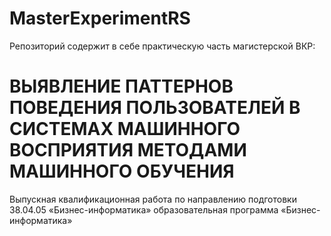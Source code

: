 # MasterExperimentRS
Репозиторий содержит в себе практическую часть магистерской ВКР: 
# ВЫЯВЛЕНИЕ ПАТТЕРНОВ ПОВЕДЕНИЯ ПОЛЬЗОВАТЕЛЕЙ В СИСТЕМАХ МАШИННОГО ВОСПРИЯТИЯ МЕТОДАМИ МАШИННОГО ОБУЧЕНИЯ
Выпускная квалификационная работа по направлению подготовки 38.04.05 «Бизнес-информатика»
образовательная программа «Бизнес-информатика»
